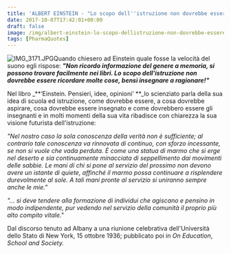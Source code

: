 ```yaml
---
title: 'ALBERT EINSTEIN - "Lo scopo dell''istruzione non dovrebbe essere ricordare molte cose, bensì insegnare a ragionare!"'
date: 2017-10-07T17:42:01+00:00
draft: false
image: /img/albert-einstein-lo-scopo-dellistruzione-non-dovrebbe-essere-ricordare-molte-cose-bensi-insegnare-a-ragionare.md/img_3171.jpg
tags: [PharmaQuotes]
---
```


![IMG_3171.JPG](/img/albert-einstein-lo-scopo-dellistruzione-non-dovrebbe-essere-ricordare-molte-cose-bensi-insegnare-a-ragionare.md/img_3171.jpg)Quando chiesero ad Einstein quale fosse la velocità del suono egli rispose: _**"Non ricordo informazione del genere a memoria, si possono trovare facilmente nei libri. Lo scopo dell'istruzione non dovrebbe essere ricordare molte cose, bensì insegnare a ragionare!"**_

Nel libro _**‘Einstein. Pensieri, idee, opinioni’ **_lo scienziato parla della sua idea di scuola ed istruzione, come dovrebbe essere, a cosa dovrebbe aspirare, cosa dovrebbe essere insegnato e come dovrebbero essere gli insegnanti e in molti momenti della sua vita ribadisce con chiarezza la sua visione futurista dell'istruzione:

_"Nel nostro caso la sola conoscenza della verità non è sufficiente; al contrario tale conoscenza va rinnovata di continuo, con sforzo incessante, se non si vuole che vada perduta. È come una statua di marmo che si erge nel deserto e sia continuamente minacciata di seppellimento dai movimenti delle sabbie. Le mani di chi si pone al servizio del prossimo non devono avere un istante di quiete, affinché il marmo possa continuare a risplendere durevolmente al sole. A tali mani pronte al servizio si uniranno sempre anche le mie."_

_"... si deve tendere alla formazione di individui che agiscano e pensino in modo indipendente, pur vedendo nel servizio della comunità il proprio più alto compito vitale."_

Dal discorso tenuto ad Albany a una riunione celebrativa dell'Università dello Stato di New York, 15 ottobre 1936; pubblicato poi in _On Education_, _School and Society._